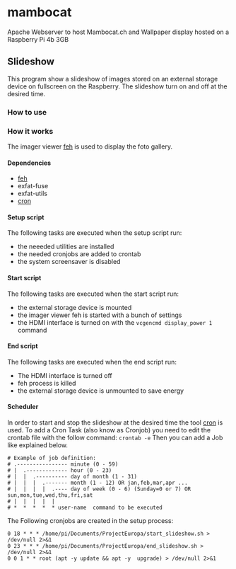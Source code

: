 # mambocat
Apache Webserver to host Mambocat.ch and Wallpaper display hosted on a Raspberry Pi 4b 3GB

## Slideshow
This program show a slideshow of images stored on an external storage device on fullscreen on the Raspberry.
The slideshow turn on and off at the desired time.
### How to use

### How it works
The imager viewer [feh](https://feh.finalrewind.org/) is used to display the foto gallery.
#### Dependencies
* [feh](https://feh.finalrewind.org/)
* exfat-fuse
* exfat-utils
* [cron](https://man7.org/linux/man-pages/man8/cron.8.html)

#### Setup script
The following tasks are executed when the setup script run:
* the neeeded utilities are installed
* the needed cronjobs are added to crontab
* the system screensaver is disabled

#### Start script
The following tasks are executed when the start script run:
* the external storage device is mounted
* the imager viewer feh is started with a bunch of settings
* the HDMI interface is turned on with the `vcgencmd display_power 1` command

#### End script
The following tasks are executed when the end script run:
* The HDMI interface is turned off
* feh process is killed
* the external storage device is unmounted to save energy

#### Scheduler
In order to start and stop the slideshow at the desired time the tool [cron](https://man7.org/linux/man-pages/man8/cron.8.html) is used.
To add a Cron Task (also know as Cronjob) you need to edit the crontab file with the follow command:
`crontab -e`
Then you can add a Job like explained below.
```
# Example of job definition:
# .---------------- minute (0 - 59)
# |  .------------- hour (0 - 23)
# |  |  .---------- day of month (1 - 31)
# |  |  |  .------- month (1 - 12) OR jan,feb,mar,apr ...
# |  |  |  |  .---- day of week (0 - 6) (Sunday=0 or 7) OR sun,mon,tue,wed,thu,fri,sat
# |  |  |  |  |
# *  *  *  *  * user-name  command to be executed
```

The Following cronjobs are created in the setup process:
```
0 18 * * * /home/pi/Documents/ProjectEuropa/start_slideshow.sh > /dev/null 2>&1
0 23 * * * /home/pi/Documents/ProjectEuropa/end_slideshow.sh > /dev/null 2>&1
0 0 1 * * root (apt -y update && apt -y  upgrade) > /dev/null 2>&1
```

